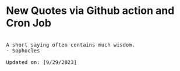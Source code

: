 # New Quotes via Github action and Cron Job

<pre>
<!-- #quote -->
A short saying often contains much wisdom.
- Sophocles

Updated on: [9/29/2023]
<!-- #quoteEnd -->
</pre>
